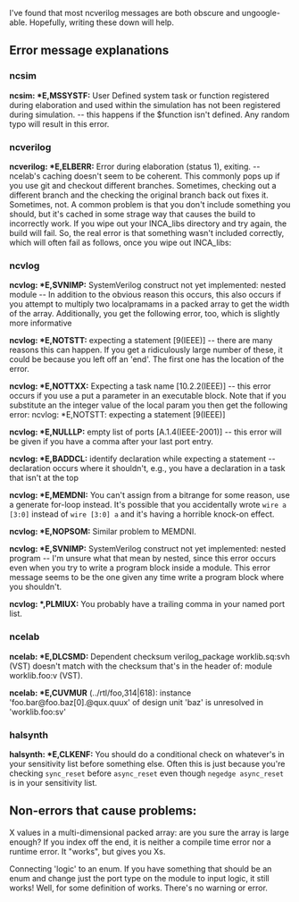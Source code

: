 I've found that most ncverilog messages are both obscure and ungoogle-able. Hopefully, writing these down will help.

## Error message explanations

### ncsim

**ncsim: \*E,MSSYSTF:** User Defined system task or function registered during elaboration and used within the simulation has not been registered during simulation. -- this happens if the $function isn't defined. Any random typo will result in this error.

### ncverilog

**ncverilog: \*E,ELBERR:** Error during elaboration (status 1), exiting. -- ncelab's caching doesn't seem to be coherent. This commonly pops up if you use git and checkout different branches. Sometimes, checking out a different branch and the checking the original branch back out fixes it. Sometimes, not. A common problem is that you don't include something you should, but it's cached in some strage way that causes the build to incorrectly work. If you wipe out your INCA_libs directory and try again, the build will fail. So, the real error is that something wasn't included correctly, which will often fail as follows, once you wipe out INCA_libs:

### ncvlog

**ncvlog: \*E,SVNIMP:** SystemVerilog construct not yet implemented:  nested module -- In addition to the obvious reason this occurs, this also occurs if you attempt to multiply two localpramams in a packed array to get the width of the array. Additionally, you get the following error, too, which is slightly more informative

**ncvlog: \*E,NOTSTT:** expecting a statement [9(IEEE)] -- there are many reasons this can happen. If you get a ridiculously large number of these, it could be because you left off an 'end'. The first one has the location of the error.

**ncvlog: \*E,NOTTXX:** Expecting a task name [10.2.2(IEEE)] -- this error occurs if you use a put a parameter in an executable block. Note that if you substitute an the integer value of the local param you then get the following error:
ncvlog: *E,NOTSTT: expecting a statement [9(IEEE)]


**ncvlog: \*E,NULLLP:** empty list of ports [A.1.4(IEEE-2001)] -- this error will be given if you have a comma after your last port entry.

**ncvlog: \*E,BADDCL:** identify declaration while expecting a statement -- declaration occurs where it shouldn't, e.g., you have a declaration in a task that isn't at the top

**ncvlog: \*E,MEMDNI:** You can't assign from a bitrange for some reason, use a generate for-loop instead. It's possible that you accidentally wrote `wire a [3:0]` instead of `wire [3:0] a` and it's having a horrible knock-on effect.

**ncvlog: \*E,NOPSOM:** Similar problem to MEMDNI.

**ncvlog: \*E,SVNIMP:** SystemVerilog construct not yet implemented:  nested program -- I'm unsure what that mean by nested, since this error occurs even when you try to write a program block inside a module. This error message seems to be the one given any time write a program block where you shouldn't.

**ncvlog: \*,PLMIUX:** You probably have a trailing comma in your named port list.

### ncelab

**ncelab: \*E,DLCSMD:** Dependent checksum verilog_package worklib.sq:svh (VST) doesn't match with the checksum that's in the header of: module worklib.foo:v (VST).

**ncelab: \*E,CUVMUR** (../rtl/foo,314|618): instance 'foo.bar@foo<module>.baz[0].@qux<module>.quux' of design unit 'baz' is unresolved in 'worklib.foo:sv'

### halsynth

**halsynth: \*E,CLKENF:** You should do a conditional check on whatever's in your sensitivity list before something else. Often this is just because you're checking `sync_reset` before `async_reset` even though `negedge async_reset` is in your sensitivity list.


## Non-errors that cause problems:

X values in a multi-dimensional packed array: are you sure the array is large enough? If you index off the end, it is neither a compile time error nor a runtime error. It "works", but gives you Xs.

Connecting 'logic' to an enum. If you have something that should be an enum and change just the port type on the module to input logic, it still works! Well, for some definition of works. There's no warning or error.
